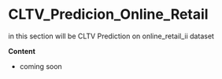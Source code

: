 # CLTV_Predicion_Online_Retail
in this section will be CLTV Prediction on online_retail_ii dataset

**Content**
- coming soon
